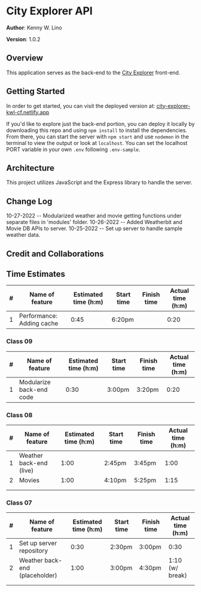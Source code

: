 # City Explorer API

**Author**: Kenny W. Lino

**Version**: 1.0.2

## Overview

This application serves as the back-end to the [City Explorer](https://github.com/kennywlino/city-explorer) front-end.

## Getting Started

In order to get started, you can visit the deployed version at: [city-explorer-kwl-cf.netlify.app](https://city-explorer-kwl-cf.netlify.app)

If you'd like to explore just the back-end portion, you can deploy it locally by downloading this repo and using `npm install` to install the dependencies. From there, you can start the server with `npm start` and use `nodemon` in the terminal to view the output or look at `localhost`. You can set the localhost PORT variable in your own `.env` following `.env-sample`.

## Architecture

This project utilizes JavaScript and the Express library to handle the server.

## Change Log

10-27-2022 -- Modularized weather and movie getting functions under separate files in 'modules' folder.
10-26-2022 -- Added Weatherbit and Movie DB APIs to server.
10-25-2022 -- Set up server to handle sample weather data.

## Credit and Collaborations

## Time Estimates

| #   | Name of feature          | Estimated time (h:m) | Start time | Finish time | Actual time (h:m) |
| --- | ------------------------ | -------------------- | ---------- | ----------- | ----------------- |
| 1   | Performance: Adding cache | 0:45                 | 6:20pm    |       | 0:20              |

### Class 09

| #   | Name of feature          | Estimated time (h:m) | Start time | Finish time | Actual time (h:m) |
| --- | ------------------------ | -------------------- | ---------- | ----------- | ----------------- |
| 1   | Modularize back-end code | 0:30                 | 3:00pm     | 3:20pm      | 0:20              |

### Class 08

| #   | Name of feature         | Estimated time (h:m) | Start time | Finish time | Actual time (h:m) |
| --- | ----------------------- | -------------------- | ---------- | ----------- | ----------------- |
| 1   | Weather back-end (live) | 1:00                 | 2:45pm     | 3:45pm      | 1:00              |
| 2   | Movies                  | 1:00                 | 4:10pm     | 5:25pm      | 1:15              |
|     |                         |                      |            |             |                   |
|     |                         |                      |            |             |                   |

### Class 07

| #   | Name of feature                | Estimated time (h:m) | Start time | Finish time | Actual time (h:m) |
| --- | ------------------------------ | -------------------- | ---------- | ----------- | ----------------- |
| 1   | Set up server repository       | 0:30                 | 2:30pm     | 3:00pm      | 0:30              |
| 2   | Weather back-end (placeholder) | 1:00                 | 3:00pm     | 4:30pm      | 1:10 (w/ break)   |
|     |                                |                      |            |             |                   |
|     |                                |                      |            |             |                   |
